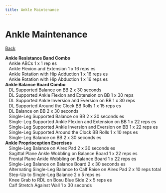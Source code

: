 ```yaml
---
title: Ankle Maintenance
---
```


# Ankle Maintenance

[Back](./index)

**Ankle Resistance Band Combo**<br>
&nbsp;&nbsp;&nbsp;Ankle ABCs 1 x 1 rep es<br>
&nbsp;&nbsp;&nbsp;Ankle Flexion and Extension 1 x 16 reps es<br>
&nbsp;&nbsp;&nbsp;Ankle Rotation with Hip Adduction 1 x 16 reps es<br>
&nbsp;&nbsp;&nbsp;Ankle Rotation with Hip Abduction 1 x 16 reps es<br>
**Ankle Balance Board Combo**<br>
&nbsp;&nbsp;&nbsp;DL Supported Balance on BB 2 x 30 seconds<br>
&nbsp;&nbsp;&nbsp;DL Supported Ankle Flexion and Extension on BB 1 x 30 reps<br>
&nbsp;&nbsp;&nbsp;DL Supported Ankle Inversion and Eversion on BB 1 x 30 reps<br>
&nbsp;&nbsp;&nbsp;DL Supported Around the Clock BB Rolls 1 x 15 reps es<br>
&nbsp;&nbsp;&nbsp;DL Balance on BB 2 x 30 seconds<br>
&nbsp;&nbsp;&nbsp;Single-Leg Supported Balance on BB 2 x 30 seconds es<br>
&nbsp;&nbsp;&nbsp;Single-Leg Supported Ankle Flexion and Extension on BB 1 x 22 reps es<br>
&nbsp;&nbsp;&nbsp;Single-Leg Supported Ankle Inversion and Eversion on BB 1 x 22 reps es<br>
&nbsp;&nbsp;&nbsp;Single-Leg Supported Around the Clock BB Rolls 1 x 10 reps es<br>
&nbsp;&nbsp;&nbsp;Single-Leg Balance on BB 2 x 30 seconds es<br>
**Ankle Proprioception Exercises**<br>
&nbsp;&nbsp;&nbsp;Single-Leg Balance on Airex Pad 2 x 30 seconds es<br>
&nbsp;&nbsp;&nbsp;Sagittal Plane Ankle Wobbling on Balance Board 1 x 22 reps es<br>
&nbsp;&nbsp;&nbsp;Frontal Plane Ankle Wobbling on Balance Board 1 x 22 reps es<br>
&nbsp;&nbsp;&nbsp;Single-Leg Balance on Balance Board 2 x 30 seconds es<br>
&nbsp;&nbsp;&nbsp;Alternating Single-Leg Balance to Calf Raise on Airex Pad 2 x 10 reps total<br>
&nbsp;&nbsp;&nbsp;Step-Up to Single-Leg Balance 2 x 5 reps es<br>
&nbsp;&nbsp;&nbsp;Knee Grab to RDL on Bosu Blue Side 2 x 5 reps es<br>
&nbsp;&nbsp;&nbsp;Calf Stretch Against Wall 1 x 30 seconds<br>
